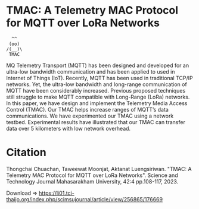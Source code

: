 # TMAC: A Telemetry MAC Protocol for MQTT over LoRa Networks
      ^^ 
     (oo) 
    /(__)\
     TMAC    
 
MQ Telemetry Transport (MQTT) has been designed and developed for an ultra-low bandwidth communication and has been applied to used in Internet of Things (IoT). Recently, MQTT has been used in traditional TCP/IP networks. Yet, the ultra-low bandwidth and long-range communication of MQTT have been considerably increased. Previous proposed techniques still struggle to make MQTT compatible with Long-Range (LoRa) networks. In this paper, we have design and implement the Telemetry Media Access Control (TMAC). Our TMAC helps increase ranges of MQTT’s data communications. We have experimented our TMAC using a network testbed. Experimental results have illustrated that our TMAC can transfer data over 5 kilometers with low network overhead.

# Citation
Thongchai Chuachan, Taweewat Moonjat, Aktanat Luengsiriwan. "TMAC: A Telemetry MAC Protocol for MQTT over LoRa Networks".  Science and Technology Journal Mahasarakham University, 42:4 pp.108-117, 2023.

Download => https://li01.tci-thaijo.org/index.php/scimsujournal/article/view/256865/176669 

